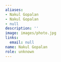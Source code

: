 ```yaml
---
aliases:
- Nakul Gopalan
- Nakul Gopalan
- null
description: ''
image: images/photo.jpg
links:
  email: null
name: Nakul Gopalan
role: unknown
---
```

